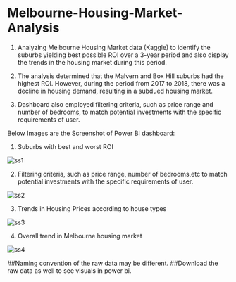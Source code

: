 # Melbourne-Housing-Market-Analysis
1. Analyzing Melbourne Housing Market data (Kaggle) to identify the suburbs yielding best possible ROI over a 3-year period and also display  the trends in the housing market during this period.

2. The analysis determined that the Malvern and Box Hill suburbs had the highest ROI. However, during the period from 2017 to 2018, there was a decline in housing demand, resulting in a subdued housing market.<br>

3. Dashboard also employed filtering criteria, such as price range and number of bedrooms, to match potential investments with the specific requirements of user.

Below Images are the Screenshot of Power BI dashboard:
1. Suburbs with best and worst ROI

![ss1](https://user-images.githubusercontent.com/75730717/212480277-ec5dfdc0-5435-449f-a5e6-0423e8ca6660.png)

2. Filtering criteria, such as price range, number of bedrooms,etc to match potential investments with the specific requirements of user.

![ss2](https://user-images.githubusercontent.com/75730717/212479692-c6335579-bb53-4a68-8936-01964650c5af.png)

3. Trends in Housing Prices according to house types

![ss3](https://user-images.githubusercontent.com/75730717/212479696-2c533125-9774-450b-b5b0-10eeb50c3e29.png)

4. Overall trend in Melbourne housing market

![ss4](https://user-images.githubusercontent.com/75730717/212479702-e596d023-75aa-4811-be16-793c0b83e4ef.png)


##Naming convention of the raw data may be different.
##Download the raw data as well to see visuals in power bi.
